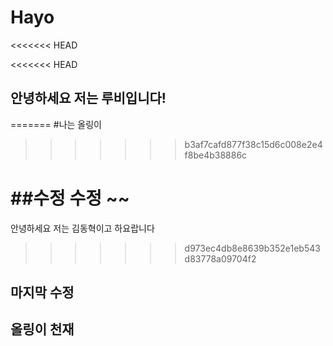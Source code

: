 # Hayo
<<<<<<< HEAD

<<<<<<< HEAD
## 안녕하세요 저는 루비입니다!
=======
#나는 올링이

>>>>>>> b3af7cafd877f38c15d6c008e2e4f8be4b38886c

##수정 수정 ~~
=======
안녕하세요 저는 김동혁이고 하요랍니다
>>>>>>> d973ec4db8e8639b352e1eb543d83778a09704f2


## 마지막 수정

## 올링이 천재
